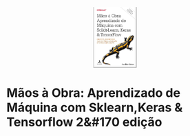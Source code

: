 <div align="center" >
    <img src="/img/Capa.png" style="width:100px">
</div>


# Mãos à Obra: Aprendizado de Máquina com Sklearn,Keras & Tensorflow 2&#170 edição 